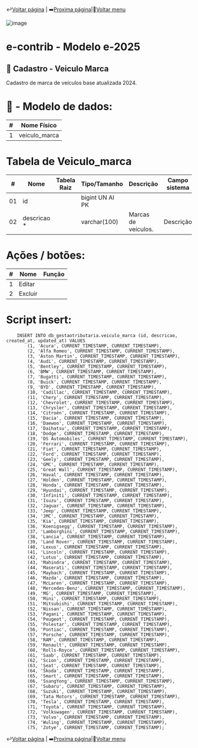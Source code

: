 ↩️[Voltar página](https://github.com/VenturaCerqueira/Documento_gestao_tributaria/blob/main/Cadastro/10%20-%20item_servico.md) | ➡️[Proxima página](https://github.com/VenturaCerqueira/Documento_gestao_tributaria/blob/main/Cadastro/12%20-%20veiculo.md)|🔢[Voltar menu](https://github.com/VenturaCerqueira/Documento_gestao_tributaria) 

![image](https://github.com/user-attachments/assets/04662de1-1516-48d7-bb8c-50b38989e58b)
# e-contrib - Modelo e-2025 
## 🚗 Cadastro - Veiculo Marca  
Cadastro de marca de veículos base atualizada 2024.

# 🎲 - Modelo de dados:
 **\#**  |**Nome Físico**               |
---------|------------------------------|
1        | veiculo_marca                |

#
# Tabela de Veiculo_marca
 **\#**  | **Nome**                     | **Tabela Raiz**         | **Tipo/Tamanho**        | **Descrição**                                                                        | **Campo sistema**                      |
---------|------------------------------|-------------------------|-------------------------|--------------------------------------------------------------------------------------|----------------------------------------|
01       | id                           |                         | bigint UN AI PK         |                                                                                      |                                        |
02       | descricao *                  |                         | varchar(100)            | Marcas de veículos.                                                                  |  Descrição                             |



# Ações / botões:
 **\#**  |**Nome**                      |   **Função**  |
---------|------------------------------|---------------|
1        | Editar                       |               |
2        | Excluir                      |               |

# Script insert: 
        INSERT INTO db_gestaotributaria.veiculo_marca (id, descricao, created_at, updated_at) VALUES
            (1, 'Acura', CURRENT_TIMESTAMP, CURRENT_TIMESTAMP),
            (2, 'Alfa Romeo', CURRENT_TIMESTAMP, CURRENT_TIMESTAMP),
            (3, 'Aston Martin', CURRENT_TIMESTAMP, CURRENT_TIMESTAMP),
            (4, 'Audi', CURRENT_TIMESTAMP, CURRENT_TIMESTAMP),
            (5, 'Bentley', CURRENT_TIMESTAMP, CURRENT_TIMESTAMP),
            (6, 'BMW', CURRENT_TIMESTAMP, CURRENT_TIMESTAMP),
            (7, 'Bugatti', CURRENT_TIMESTAMP, CURRENT_TIMESTAMP),
            (8, 'Buick', CURRENT_TIMESTAMP, CURRENT_TIMESTAMP),
            (9, 'BYD', CURRENT_TIMESTAMP, CURRENT_TIMESTAMP),
            (10, 'Cadillac', CURRENT_TIMESTAMP, CURRENT_TIMESTAMP),
            (11, 'Chery', CURRENT_TIMESTAMP, CURRENT_TIMESTAMP),
            (12, 'Chevrolet', CURRENT_TIMESTAMP, CURRENT_TIMESTAMP),
            (13, 'Chrysler', CURRENT_TIMESTAMP, CURRENT_TIMESTAMP),
            (14, 'Citroën', CURRENT_TIMESTAMP, CURRENT_TIMESTAMP),
            (15, 'Dacia', CURRENT_TIMESTAMP, CURRENT_TIMESTAMP),
            (16, 'Daewoo', CURRENT_TIMESTAMP, CURRENT_TIMESTAMP),
            (17, 'Daihatsu', CURRENT_TIMESTAMP, CURRENT_TIMESTAMP),
            (18, 'Dodge', CURRENT_TIMESTAMP, CURRENT_TIMESTAMP),
            (19, 'DS Automobiles', CURRENT_TIMESTAMP, CURRENT_TIMESTAMP),
            (20, 'Ferrari', CURRENT_TIMESTAMP, CURRENT_TIMESTAMP),
            (21, 'Fiat', CURRENT_TIMESTAMP, CURRENT_TIMESTAMP),
            (22, 'Ford', CURRENT_TIMESTAMP, CURRENT_TIMESTAMP),
            (23, 'Geely', CURRENT_TIMESTAMP, CURRENT_TIMESTAMP),
            (24, 'GMC', CURRENT_TIMESTAMP, CURRENT_TIMESTAMP),
            (25, 'Great Wall', CURRENT_TIMESTAMP, CURRENT_TIMESTAMP),
            (26, 'Haval', CURRENT_TIMESTAMP, CURRENT_TIMESTAMP),
            (27, 'Holden', CURRENT_TIMESTAMP, CURRENT_TIMESTAMP),
            (28, 'Honda', CURRENT_TIMESTAMP, CURRENT_TIMESTAMP),
            (29, 'Hyundai', CURRENT_TIMESTAMP, CURRENT_TIMESTAMP),
            (30, 'Infiniti', CURRENT_TIMESTAMP, CURRENT_TIMESTAMP),
            (31, 'Isuzu', CURRENT_TIMESTAMP, CURRENT_TIMESTAMP),
            (32, 'Jaguar', CURRENT_TIMESTAMP, CURRENT_TIMESTAMP),
            (33, 'Jeep', CURRENT_TIMESTAMP, CURRENT_TIMESTAMP),
            (34, 'JMC', CURRENT_TIMESTAMP, CURRENT_TIMESTAMP),
            (35, 'Kia', CURRENT_TIMESTAMP, CURRENT_TIMESTAMP),
            (36, 'Koenigsegg', CURRENT_TIMESTAMP, CURRENT_TIMESTAMP),
            (37, 'Lamborghini', CURRENT_TIMESTAMP, CURRENT_TIMESTAMP),
            (38, 'Lancia', CURRENT_TIMESTAMP, CURRENT_TIMESTAMP),
            (39, 'Land Rover', CURRENT_TIMESTAMP, CURRENT_TIMESTAMP),
            (40, 'Lexus', CURRENT_TIMESTAMP, CURRENT_TIMESTAMP),
            (41, 'Lincoln', CURRENT_TIMESTAMP, CURRENT_TIMESTAMP),
            (42, 'Lotus', CURRENT_TIMESTAMP, CURRENT_TIMESTAMP),
            (43, 'Mahindra', CURRENT_TIMESTAMP, CURRENT_TIMESTAMP),
            (44, 'Maserati', CURRENT_TIMESTAMP, CURRENT_TIMESTAMP),
            (45, 'Maybach', CURRENT_TIMESTAMP, CURRENT_TIMESTAMP),
            (46, 'Mazda', CURRENT_TIMESTAMP, CURRENT_TIMESTAMP),
            (47, 'McLaren', CURRENT_TIMESTAMP, CURRENT_TIMESTAMP),
            (48, 'Mercedes-Benz', CURRENT_TIMESTAMP, CURRENT_TIMESTAMP),
            (49, 'MG', CURRENT_TIMESTAMP, CURRENT_TIMESTAMP),
            (50, 'Mini', CURRENT_TIMESTAMP, CURRENT_TIMESTAMP),
            (51, 'Mitsubishi', CURRENT_TIMESTAMP, CURRENT_TIMESTAMP),
            (52, 'Nissan', CURRENT_TIMESTAMP, CURRENT_TIMESTAMP),
            (53, 'Pagani', CURRENT_TIMESTAMP, CURRENT_TIMESTAMP),
            (54, 'Peugeot', CURRENT_TIMESTAMP, CURRENT_TIMESTAMP),
            (55, 'Polestar', CURRENT_TIMESTAMP, CURRENT_TIMESTAMP),
            (56, 'Pontiac', CURRENT_TIMESTAMP, CURRENT_TIMESTAMP),
            (57, 'Porsche', CURRENT_TIMESTAMP, CURRENT_TIMESTAMP),
            (58, 'RAM', CURRENT_TIMESTAMP, CURRENT_TIMESTAMP),
            (59, 'Renault', CURRENT_TIMESTAMP, CURRENT_TIMESTAMP),
            (60, 'Rolls-Royce', CURRENT_TIMESTAMP, CURRENT_TIMESTAMP),
            (61, 'Saab', CURRENT_TIMESTAMP, CURRENT_TIMESTAMP),
            (62, 'Scion', CURRENT_TIMESTAMP, CURRENT_TIMESTAMP),
            (63, 'Seat', CURRENT_TIMESTAMP, CURRENT_TIMESTAMP),
            (64, 'Škoda', CURRENT_TIMESTAMP, CURRENT_TIMESTAMP),
            (65, 'Smart', CURRENT_TIMESTAMP, CURRENT_TIMESTAMP),
            (66, 'SsangYong', CURRENT_TIMESTAMP, CURRENT_TIMESTAMP),
            (67, 'Subaru', CURRENT_TIMESTAMP, CURRENT_TIMESTAMP),
            (68, 'Suzuki', CURRENT_TIMESTAMP, CURRENT_TIMESTAMP),
            (69, 'Tata Motors', CURRENT_TIMESTAMP, CURRENT_TIMESTAMP),
            (70, 'Tesla', CURRENT_TIMESTAMP, CURRENT_TIMESTAMP),
            (71, 'Toyota', CURRENT_TIMESTAMP, CURRENT_TIMESTAMP),
            (72, 'Volkswagen', CURRENT_TIMESTAMP, CURRENT_TIMESTAMP),
            (73, 'Volvo', CURRENT_TIMESTAMP, CURRENT_TIMESTAMP),
            (74, 'Wuling', CURRENT_TIMESTAMP, CURRENT_TIMESTAMP),
            (75, 'Zotye', CURRENT_TIMESTAMP, CURRENT_TIMESTAMP);


↩️[Voltar página](https://github.com/VenturaCerqueira/Documento_gestao_tributaria/blob/main/Cadastro/10%20-%20item_servico.md) | ➡️[Proxima página](https://github.com/VenturaCerqueira/Documento_gestao_tributaria/blob/main/Cadastro/12%20-%20veiculo.md)|🔢[Voltar menu](https://github.com/VenturaCerqueira/Documento_gestao_tributaria) 
